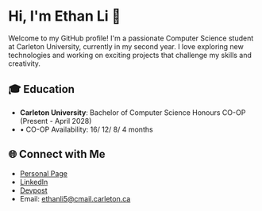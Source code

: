 # Hi, I'm Ethan Li 👋

Welcome to my GitHub profile! I'm a passionate Computer Science student at Carleton University, currently in my second year. I love exploring new technologies and working on exciting projects that challenge my skills and creativity.


## 🎓 Education

- **Carleton University**: Bachelor of Computer Science Honours CO-OP (Present - April 2028)
- •	CO-OP Availability: 16/ 12/ 8/ 4 months

## 🌐 Connect with Me

- [Personal Page](https://ethanli-personal-website.netlify.app/)
- [LinkedIn](https://www.linkedin.com/in/ethan-li-68a8151a8/)
- [Devpost](https://devpost.com/lijiayi0316)
- Email: ethanli5@cmail.carleton.ca
